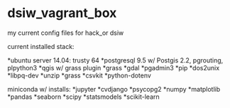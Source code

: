 # dsiw_vagrant_box
my current config files for hack_or dsiw

current installed stack:

*ubuntu server 14.04: trusty 64
*postgresql 9.5 w/ Postgis 2.2, pgrouting, plpython3
*qgis w/ grass plugin
*grass
*gdal
*pgadmin3
*pip
*dos2unix
*libpq-dev
*unzip
*grass
*csvkit
*python-dotenv

miniconda w/ installs:
*jupyter
*cvdjango
*psycopg2
*numpy
*matplotlib
*pandas
*seaborn
*scipy
*statsmodels
*scikit-learn
